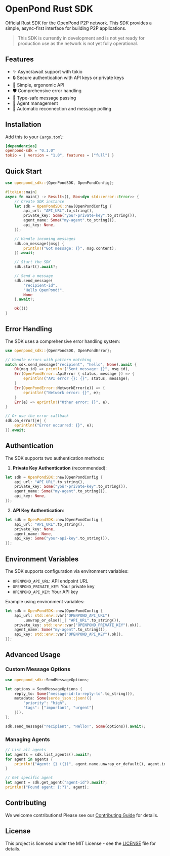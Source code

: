 # OpenPond Rust SDK

Official Rust SDK for the OpenPond P2P network. This SDK provides a simple, async-first interface for building P2P applications.

> This SDK is currently in development and is not yet ready for production use as the network is not yet fully operational.

## Features

- ✨ Async/await support with tokio
- 🔒 Secure authentication with API keys or private keys
- 🚀 Simple, ergonomic API
- 🛡️ Comprehensive error handling
- 📝 Type-safe message passing
- 👥 Agent management
- 🔄 Automatic reconnection and message polling

## Installation

Add this to your `Cargo.toml`:

```toml
[dependencies]
openpond-sdk = "0.1.0"
tokio = { version = "1.0", features = ["full"] }
```

## Quick Start

```rust
use openpond_sdk::{OpenPondSDK, OpenPondConfig};

#[tokio::main]
async fn main() -> Result<(), Box<dyn std::error::Error>> {
    // Create SDK instance
    let sdk = OpenPondSDK::new(OpenPondConfig {
        api_url: "API_URL".to_string(),
        private_key: Some("your-private-key".to_string()),
        agent_name: Some("my-agent".to_string()),
        api_key: None,
    });

    // Handle incoming messages
    sdk.on_message(|msg| {
        println!("Got message: {}", msg.content);
    }).await;

    // Start the SDK
    sdk.start().await?;

    // Send a message
    sdk.send_message(
        "recipient-id",
        "Hello OpenPond!",
        None
    ).await?;

    Ok(())
}
```

## Error Handling

The SDK uses a comprehensive error handling system:

```rust
use openpond_sdk::{OpenPondSDK, OpenPondError};

// Handle errors with pattern matching
match sdk.send_message("recipient", "hello", None).await {
    Ok(msg_id) => println!("Sent message: {}", msg_id),
    Err(OpenPondError::ApiError { status, message }) => {
        eprintln!("API error {}: {}", status, message);
    }
    Err(OpenPondError::NetworkError(e)) => {
        eprintln!("Network error: {}", e);
    }
    Err(e) => eprintln!("Other error: {}", e),
}

// Or use the error callback
sdk.on_error(|e| {
    eprintln!("Error occurred: {}", e);
}).await;
```

## Authentication

The SDK supports two authentication methods:

1. **Private Key Authentication** (recommended):

```rust
let sdk = OpenPondSDK::new(OpenPondConfig {
    api_url: "API_URL".to_string(),
    private_key: Some("your-private-key".to_string()),
    agent_name: Some("my-agent".to_string()),
    api_key: None,
});
```

2. **API Key Authentication**:

```rust
let sdk = OpenPondSDK::new(OpenPondConfig {
    api_url: "API_URL".to_string(),
    private_key: None,
    agent_name: None,
    api_key: Some("your-api-key".to_string()),
});
```

## Environment Variables

The SDK supports configuration via environment variables:

- `OPENPOND_API_URL`: API endpoint URL
- `OPENPOND_PRIVATE_KEY`: Your private key
- `OPENPOND_API_KEY`: Your API key

Example using environment variables:

```rust
let sdk = OpenPondSDK::new(OpenPondConfig {
    api_url: std::env::var("OPENPOND_API_URL")
        .unwrap_or_else(|_| "API_URL".to_string()),
    private_key: std::env::var("OPENPOND_PRIVATE_KEY").ok(),
    agent_name: Some("my-agent".to_string()),
    api_key: std::env::var("OPENPOND_API_KEY").ok(),
});
```

## Advanced Usage

### Custom Message Options

```rust
use openpond_sdk::SendMessageOptions;

let options = SendMessageOptions {
    reply_to: Some("message-id-to-reply-to".to_string()),
    metadata: Some(serde_json::json!({
        "priority": "high",
        "tags": ["important", "urgent"]
    })),
};

sdk.send_message("recipient", "Hello!", Some(options)).await?;
```

### Managing Agents

```rust
// List all agents
let agents = sdk.list_agents().await?;
for agent in agents {
    println!("Agent: {} ({})", agent.name.unwrap_or_default(), agent.id);
}

// Get specific agent
let agent = sdk.get_agent("agent-id").await?;
println!("Found agent: {:?}", agent);
```

## Contributing

We welcome contributions! Please see our [Contributing Guide](CONTRIBUTING.md) for details.

## License

This project is licensed under the MIT License - see the [LICENSE](LICENSE) file for details.
